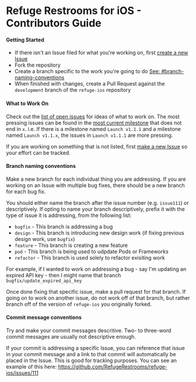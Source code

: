 Refuge Restrooms for iOS - Contributors Guide
============================================

#### Getting Started

* If there isn't an Issue filed for what you're working on, first [create a new Issue](https://github.com/RefugeRestrooms/refuge-ios/issues/new)
* Fork the repository
* Create a branch specific to the work you're going to do [See: #branch-naming-conventions](#branch-naming-conventions)
* When finished with changes, create a Pull Request against the `development` branch of the `refuge-ios` repository

#### What to Work On

Check out the [list of open issues](https://github.com/RefugeRestrooms/refuge-ios/issues) for ideas of what to work on. The most pressing issues can be found in the [most current milestone](https://github.com/RefugeRestrooms/refuge-ios/milestones) that does not end in `x`. i.e. If there is a milestone named `Launch v1.1.1` and a milestone named `Launch v1.1.x`, the issues in `Launch v1.1.1` are more pressing.

If you are working on something that is not listed, first [make a new Issue](https://github.com/RefugeRestrooms/refuge-ios/issues/new) so your effort can be tracked.

#### Branch naming conventions

Make a new branch for each individual thing you are addressing. If you are working on an Issue with multiple bug fixes, there should be a new branch for each bug fix.

You should either name the branch after the issue number (e.g. `issue111`) or descriptively. If opting to name your branch descriptively, prefix it with the type of issue it is addressing, from the following list:

* `bugfix` - This branch is addressing a bug
* `design` - This branch is introducing new design work (if fixing previous design work, use `bugfix`)
* `feature` - This branch is creating a new feature
* `pod` - This branch is being used to udpdate Pods or Frameworks
* `refactor` - This branch is used solely to refactor exisiting work

For example, if I wanted to work on addressing a bug - say I'm updating an expired API key - then I might name that branch `bugfix/update_expired_api_key`

Once done fixing that specific issue, make a pull request for that branch. If going on to work on another issue, do not work off of that branch, but rather branch off of the version of `refuge-ios` you originally forked.

#### Commit message conventions

Try and make your commit messages descritive. Two- to three-word commit messages are usually not descriptive enough.

If your commit is addressing a specific Issue, you can reference that issue in your commit message and a link to that commit will automatically be placed in the Issue. This is good for tracking purposes. You can see an example of this here: https://github.com/RefugeRestrooms/refuge-ios/issues/111
